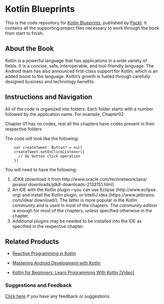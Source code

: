# Kotlin Blueprints
This is the code repository for [Kotlin Blueprints](https://www.packtpub.com/application-development/kotlin-blueprints?utm_source=github&utm_medium=repository&utm_campaign=9781788390804), published by [Packt](https://www.packtpub.com/?utm_source=github). It contains all the supporting project files necessary to work through the book from start to finish.
## About the Book
Kotlin is a powerful language that has applications in a wide variety of fields. It is a concise, safe, interoperable, and tool-friendly language. The Android team has also announced first-class support for Kotlin, which is an added boost to the language. Kotlin’s growth is fueled through carefully designed business and technology benefits.


## Instructions and Navigation
All of the code is organized into folders. Each folder starts with a number followed by the application name. For example, Chapter02.

Chapter 01 has no codes, rest all the chapters have codes present in their respective folders

The code will look like the following:
```
    var createTweet: Button? = null
    createTweet.setOnClickListener({
      // Do button click operation
    })
```

You will need to have the following:
1. JDK8 (download it from http:/​/​www.​oracle.​com/​technetwork/​java/​javase/
downloads/​jdk8-​downloads-​2133151.​html)
2. An IDE with the Kotlin plugin—you can use Eclipse (http:/​/​www.​eclipse.​org)
and install the Kotlin plugin, or IntelliJ idea (https:/​/​www.​jetbrains.​com/​idea/
download/​). The latter is more popular in the Kotlin community and is used in
most of the chapters. The community edition is enough for most of the chapters,
unless specified otherwise in the chapter.
3. Additional plugins may be needed to be installed into the IDE as specified in the
respective chapter.

## Related Products
* [Reactive Programming in Kotlin](https://www.packtpub.com/application-development/reactive-programming-kotlin?utm_source=github&utm_medium=repository&utm_campaign=9781788473026)

* [Mastering Android Development with Kotlin](https://www.packtpub.com/application-development/mastering-android-development-kotlin?utm_source=github&utm_medium=repository&utm_campaign=9781788473699)

* [Kotlin for Beginners: Learn Programming With Kotlin [Video]](https://www.packtpub.com/application-development/kotlin-beginners-learn-programming-kotlin-video?utm_source=github&utm_medium=repository&utm_campaign=9781788625944)

### Suggestions and Feedback
[Click here](https://docs.google.com/forms/d/e/1FAIpQLSe5qwunkGf6PUvzPirPDtuy1Du5Rlzew23UBp2S-P3wB-GcwQ/viewform) if you have any feedback or suggestions.
